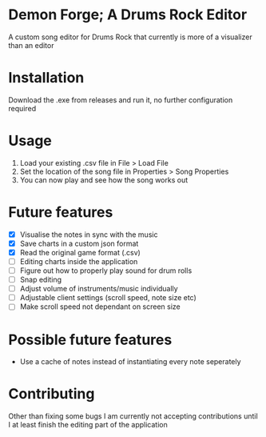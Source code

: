 # Demon Forge; A Drums Rock Editor

A custom song editor for Drums Rock that currently is more of a visualizer than an editor

# Installation

Download the .exe from releases and run it, no further configuration required

# Usage

1. Load your existing .csv file in File > Load File
2. Set the location of the song file in Properties > Song Properties
3. You can now play and see how the song works out

# Future features

- [x] Visualise the notes in sync with the music
- [x] Save charts in a custom json format
- [x] Read the original game format (.csv)
- [ ] Editing charts inside the application
- [ ] Figure out how to properly play sound for drum rolls
- [ ] Snap editing
- [ ] Adjust volume of instruments/music individually
- [ ] Adjustable client settings (scroll speed, note size etc)
- [ ] Make scroll speed not dependant on screen size

# Possible future features

* Use a cache of notes instead of instantiating every note seperately

# Contributing

Other than fixing some bugs I am currently not accepting contributions until I at least finish the editing part of the application

